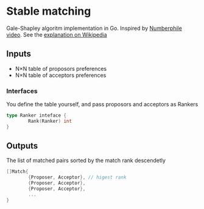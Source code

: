 # Stable matching

Gale-Shapley algoritm implementation in Go. Inspired by [Numberphile video](https://www.youtube.com/watch?v=Qcv1IqHWAzg). See the [explanation on Wikipedia](https://en.wikipedia.org/wiki/Gale–Shapley_algorithm)

## Inputs

- N×N table of proposors preferences
- N×N table of acceptors preferences

### Interfaces

You define the table yourself, and pass proposors and acceptors as Rankers

```go
type Ranker inteface {
        Rank(Ranker) int
}
```

## Outputs

The list of matched pairs sorted by the match rank descendetly

```go
[]Match{
        {Proposer, Acceptor}, // higest rank
        {Proposer, Acceptor},
        {Proposer, Acceptor},
        ...
}
```
